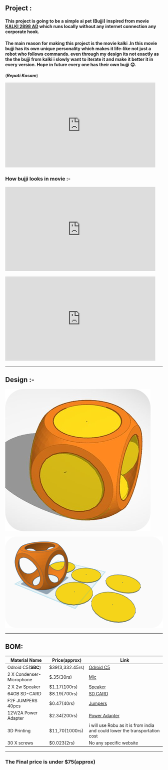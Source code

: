 ## Project :  
#### This project is going to be a simple ai pet (**Bujji**) inspired from movie [KALKI 2898 AD](https://en.wikipedia.org/wiki/Kalki_2898_AD) which runs locally without any internet connection any corporate hook.

#### The main reason for making this project is the movie kalki .In this movie bujji has its own unique personality which makes it life-like not just a robot who follows commands. even through my design  its not exactly as the  the bujji from kalki i slowly want to iterate it  and make it better it in every version.  Hope in future every one has their own bujji 😊.
 (***Repati Kosam***)
  <iframe src="https://giphy.com/embed/WuShoLnkfprkz6w1Rb" width="480" height="271" style="" frameBorder="0" class="giphy-embed" allowFullScreen></iframe><p><a href="https://giphy.com/gifs/VyjayanthiMovies-prabhas-repati-kosam-kalki-2898-ad-WuShoLnkfprkz6w1Rb"></a></p>

### How bujji looks in movie  :- 

<iframe src="https://giphy.com/embed/vimUproo3ezLVnCK8r" width="480" height="269" style="" frameBorder="0" class="giphy-embed" allowFullScreen></iframe><p><a href="https://giphy.com/gifs/VyjayanthiMovies-bujji-kalki-brain-vimUproo3ezLVnCK8r"></a></p>

<iframe src="https://giphy.com/embed/AnwpU0JXPDjkf4kijm" width="480" height="269" style="" frameBorder="0" class="giphy-embed" allowFullScreen></iframe><p><a href="https://giphy.com/gifs/VyjayanthiMovies-bujji-kalki-brain-AnwpU0JXPDjkf4kijm"></a></p>


---
## Design :- 
![Top view ](https://github.com/MithilSaiReddy/bujji_2025/blob/main/assets/basic.jpg)

![Side view](https://github.com/MithilSaiReddy/bujji_2025/blob/main/assets/case_side.png)

---


## BOM:
| Material Name | Price(approx) | Link  |
|--|--|--|
| Odroid C5(**SBC**) | $39(3,332.45rs)|[Odroid C5](https://www.hardkernel.com/shop/odroid-c5/)|
|2 X Condenser-Microphone|$.35(30rs)|[Mic](https://robocraze.com/products/condenser-microphone?variant=40192349307033&country=IN&currency=INR&utm_medium=product_sync&utm_source=google&utm_content=sag_organic&utm_campaign=sag_organic&campaignid=21586511453&adgroupid=&keyword=&device=c&gad_source=1&gad_campaignid=21590177725&gclid=CjwKCAjwo4rCBhAbEiwAxhJlCWTvIi10ZVcflQRgrCNyK1l3beTp4zKhR1cjlvT5M6PfBNVuFjHZmRoCjF8QAvD_BwE)|
|2 X 2w Speaker|$1.17(100rs)|[Speaker](https://www.theengineerstore.in/products/4-ohm-2-watt-53mmx53mm-speaker?variant=43774716215459&currency=INR&utm_medium=product_sync&utm_source=google&utm_content=sag_organic&utm_campaign=sag_organic&gad_source=1&gad_campaignid=21722340855&gclid=CjwKCAjwo4rCBhAbEiwAxhJlCTX9g3mCvCEjRUxQFCvrcOgfTYkrDkltzyvUEnIb9nZMAPsKKxkgehoCG9cQAvD_BwE)|
|64GB SD-CARD|$8.19(700rs)|[SD CARD](https://robocraze.com/products/sandisk-64gb-micro-sd-sdhc-card?variant=45520818634976&country=IN&currency=INR&utm_medium=product_sync&utm_source=google&utm_content=sag_organic&utm_campaign=sag_organic&campaignid=21593322920&adgroupid=&keyword=&device=c&gad_source=1&gad_campaignid=21586700133&gclid=CjwKCAjwo4rCBhAbEiwAxhJlCT6bE_tksGatdG5t_vyXKBZJkxSGP87TXU23zoiQLdLhCed8BAjbQxoCo1EQAvD_BwE)|
|F2F JUMPERS 40pcs|$0.47(40rs)|[Jumpers](https://robocraze.com/products/f2m-jumper-wires-20cm-40pcs?variant=40192519110809&country=IN&currency=INR&utm_medium=product_sync&utm_source=google&utm_content=sag_organic&utm_campaign=sag_organic&campaignid=21593322920&adgroupid=&keyword=&device=c&gad_source=1&gad_campaignid=21586700133&gclid=CjwKCAjwo4rCBhAbEiwAxhJlCfrt711LaLnHcuCv_w3fFb-kTsXOa9SJXbZHBpZzPifA4-7tvzGH4xoChmIQAvD_BwE)|
|12V/2A Power Adapter|$2.34(200rs)|[Power Adapter](https://robocraze.com/products/12-volt-2-amp-power-adapter-ac-to-dc?variant=43483624145120&country=IN&currency=INR&campaignid=21596928874&adgroupid=&keyword=&device=c&gad_source=1&gad_campaignid=21596930350)|
|3D Printing|$11,70(1000rs)| i will use Robu as it is from india and could lower the transportation cost|
|30 X screws|$0.023(2rs)|No any specific website|
---

### The Final price is under  $75(approx)

